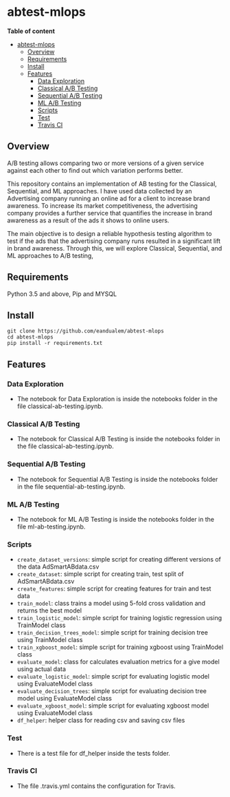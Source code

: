 # abtest-mlops

**Table of content**

- [abtest-mlops](#abtest-mlops)
  - [Overview](#overview)
  - [Requirements](#requirements)
  - [Install](#install)
  - [Features](#features)
    - [Data Exploration](#data-exploration)
    - [Classical A/B Testing](#classical-ab-testing)
    - [Sequential A/B Testing](#sequential-ab-testing)
    - [ML A/B Testing](#ml-ab-testing)
    - [Scripts](#scripts)
    - [Test](#test)
    - [Travis CI](#travis-ci)

## Overview
A/B testing allows comparing two or more versions of a given service against each other to find out which variation performs better. 

This repository contains an implementation of AB testing for the Classical, Sequential, and ML approaches. I have used data collected by an Advertising company running an online ad for a client to increase brand awareness. To increase its market competitiveness, the advertising company provides a further service that quantifies the increase in brand awareness as a result of the ads it shows to online users. 

The main objective is to design a reliable hypothesis testing algorithm to test if the ads that the advertising company runs resulted in a significant lift in brand awareness. Through this, we will explore Classical, Sequential, and ML approaches to A/B testing,

## Requirements
Python 3.5 and above, Pip and MYSQL
## Install
```
git clone https://github.com/eandualem/abtest-mlops
cd abtest-mlops
pip install -r requirements.txt
```
## Features

### Data Exploration
  - The notebook for Data Exploration is inside the notebooks folder in the file classical-ab-testing.ipynb.

### Classical A/B Testing
  - The notebook for Classical A/B Testing is inside the notebooks folder in the file classical-ab-testing.ipynb.

### Sequential A/B Testing
  - The notebook for Sequential A/B Testing is inside the notebooks folder in the file sequential-ab-testing.ipynb.

### ML A/B Testing
  - The notebook for ML A/B Testing is inside the notebooks folder in the file ml-ab-testing.ipynb.

### Scripts
  - `create_dataset_versions`: simple script for creating different versions of the data AdSmartABdata.csv
  - `create_dataset`: simple script for creating train, test split of AdSmartABdata.csv
  - `create_features`: simple script for creating features for train and test data
  - `train_model`: class trains a model using 5-fold cross validation and returns the best model
  - `train_logistic_model`: simple script for training logistic regression using TrainModel class
  - `train_decision_trees_model`: simple script for training decision tree using TrainModel class
  - `train_xgboost_model`: simple script for training xgboost using TrainModel class
  - `evaluate_model`: class for calculates evaluation metrics for a give model using actual data
  - `evaluate_logistic_model`: simple script for evaluating logistic model using EvaluateModel class
  - `evaluate_decision_trees`: simple script for evaluating decision tree model using EvaluateModel class
  - `evaluate_xgboost_model`: simple script for evaluating xgboost model using EvaluateModel class
  - `df_helper`: helper class for reading csv and saving csv files

### Test
  - There is a test file for df_helper inside the tests folder.
  
### Travis CI
  - The file .travis.yml contains the configuration for Travis.
